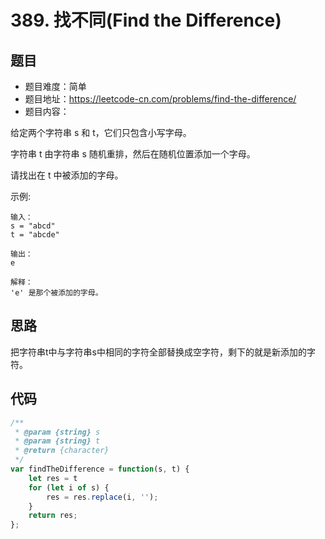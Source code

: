 # 389. 找不同(Find the Difference)

## 题目
* 题目难度：简单
* 题目地址：https://leetcode-cn.com/problems/find-the-difference/
* 题目内容：

给定两个字符串 s 和 t，它们只包含小写字母。

字符串 t 由字符串 s 随机重排，然后在随机位置添加一个字母。

请找出在 t 中被添加的字母。

示例:

```
输入：
s = "abcd"
t = "abcde"

输出：
e

解释：
'e' 是那个被添加的字母。
```


## 思路
把字符串t中与字符串s中相同的字符全部替换成空字符，剩下的就是新添加的字符。


## 代码
```JavaScript
/**
 * @param {string} s
 * @param {string} t
 * @return {character}
 */
var findTheDifference = function(s, t) {
    let res = t
    for (let i of s) {
        res = res.replace(i, '');
    }
    return res;
};
```
